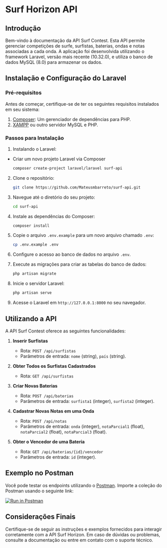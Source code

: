 # Surf Horizon API

## Introdução

Bem-vindo à documentação da API Surf Contest. Esta API permite gerenciar competições de surfe, surfistas, baterias, ondas e notas associadas a cada onda. A aplicação foi desenvolvida utilizando o framework Laravel, versão mais recente (10.32.0), e utiliza o banco de dados MySQL (8.0) para armazenar os dados.

## Instalação e Configuração do Laravel

### Pré-requisitos

Antes de começar, certifique-se de ter os seguintes requisitos instalados em seu sistema:

1. [Composer](https://getcomposer.org/): Um gerenciador de dependências para PHP.
2. [XAMPP](https://www.apachefriends.org/index.html) ou outro servidor MySQL e PHP.

### Passos para Instalação

1. Instalando o Laravel:
- Criar um novo projeto Laravel via Composer
    ```bash
    composer create-project laravel/laravel surf-api
    ```
    
2. Clone o repositório:

    ```bash
    git clone https://github.com/Mateusmbarreto/surf-api.git
    ```

3. Navegue até o diretório do seu projeto:

    ```bash
    cd surf-api
    ```

4. Instale as dependências do Composer:

    ```bash
    composer install
    ```

5. Copie o arquivo `.env.example` para um novo arquivo chamado `.env`:

    ```bash
    cp .env.example .env
    ```

6. Configure o acesso ao banco de dados no arquivo `.env`.

7. Execute as migrações para criar as tabelas do banco de dados:

    ```bash
    php artisan migrate
    ```

8. Inicie o servidor Laravel:

    ```bash
    php artisan serve
    ```

9. Acesse o Laravel em `http://127.0.0.1:8000` no seu navegador.

## Utilizando a API

A API Surf Contest oferece as seguintes funcionalidades:

1. **Inserir Surfistas**
   - Rota: `POST /api/surfistas`
   - Parâmetros de entrada: `nome` (string), `país` (string).

2. **Obter Todos os Surfistas Cadastrados**
   - Rota: `GET /api/surfistas`

3. **Criar Novas Baterias**
   - Rota: `POST /api/baterias`
   - Parâmetros de entrada: `surfista1` (integer), `surfista2` (integer).

4. **Cadastrar Novas Notas em uma Onda**
   - Rota: `POST /api/notas`
   - Parâmetros de entrada: `onda` (integer), `notaParcial1` (float), `notaParcial2` (float), `notaParcial3` (float).

5. **Obter o Vencedor de uma Bateria**
   - Rota: `GET /api/baterias/{id}/vencedor`
   - Parâmetros de entrada: `id` (integer).

## Exemplo no Postman

Você pode testar os endpoints utilizando o [Postman](https://www.postman.com/). Importe a coleção do Postman usando o seguinte link:

[![Run in Postman](https://run.pstmn.io/button.svg)](https://app.getpostman.com/run-collection/SEU_ID_AQUI)

## Considerações Finais

Certifique-se de seguir as instruções e exemplos fornecidos para interagir corretamente com a API Surf Horizon. Em caso de dúvidas ou problemas, consulte a documentação ou entre em contato com o suporte técnico.
